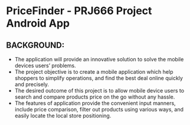 # PriceFinder - PRJ666 Project Android App
BACKGROUND:
----------------------
* The application will provide an innovative solution to solve the mobile devices users’ problems.  
* The project objective is to create a mobile application which help shoppers to simplify operations, and find the best deal online quickly and precisely.  
* The desired outcome of this project is to allow mobile device users to search and compare products price on the go without any hassle.  
* The features of application provide the convenient input manners, include price comparison, filter out products using various ways, and easily locate the local store positioning.
